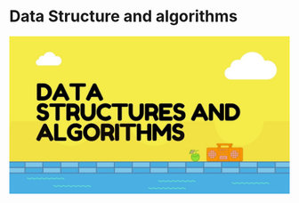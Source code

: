 # Data Structure and algorithms

<div align="center">
    <img src="images/banner.jpg" alt="data-algo-thinking">
</div>